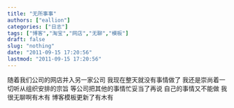 ```yaml
---
title: "无所事事"
authors: ["eallion"]
categories: ["日志"]
tags: ["博客","淘宝","网店","无聊","模板"]
draft: false
slug: "nothing"
date: "2011-09-15 17:20:56"
lastmod: "2011-09-15 17:20:56"
---
```


随着我们公司的网店并入另一家公司
我现在整天就没有事情做了
我还是崇尚着一切听从组织安排的宗旨
等公司把其他的事情忙妥当了再说
自己的事情又不能做
我很无聊啊有木有
博客模板更新了有木有
